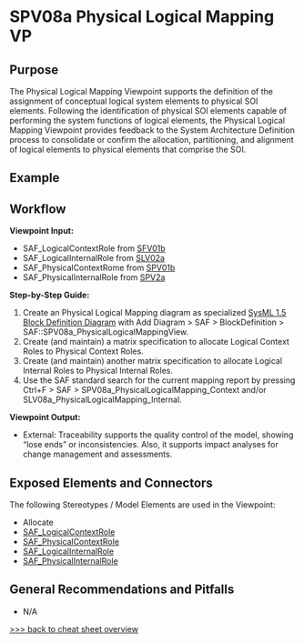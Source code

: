 # SPV08a Physical Logical Mapping VP

## Purpose
The Physical Logical Mapping Viewpoint supports the definition of the assignment of conceptual logical system elements to physical SOI elements.
Following the identification of physical SOI elements capable of performing the system functions of logical elements, the Physical Logical Mapping Viewpoint provides feedback to the System Architecture Definition process to consolidate or confirm the allocation, partitioning, and alignment of logical elements to physical elements that comprise the SOI.

## Example

## Workflow
**Viewpoint Input:**
* SAF_LogicalContextRole from [SFV01b](System-Definition-Viewpoint.md)
* SAF_LogicalInternalRole from [SLV02a](Logical-Structure-Definition-Viewpoint.md)
* SAF_PhysicalContextRome from [SPV01b](Physical-Definition-Viewpoint.md)
* SAF_PhysicalInternalRole from [SPV2a](Physical-Structure-Definition-Viewpoint.md) 

**Step-by-Step Guide:**
1.  Create an Physical Logical Mapping diagram as specialized [SysML 1.5 Block Definition Diagram](https://sparxsystems.com/enterprise_architect_user_guide/16.1/modeling_languages/block_definition_diagrams.html) with Add Diagram > SAF > BlockDefinition > SAF::SPV08a_PhysicalLogicalMappingView.
2. 	Create (and maintain) a matrix specification to allocate Logical Context Roles to Physical Context Roles.
3.	Create (and maintain) another matrix specification to allocate Logical Internal Roles to Physical Internal Roles.
4.	Use the SAF standard search for the current mapping report by pressing Ctrl+F > SAF > SPV08a_PhysicalLogicalMapping_Context and/or SLV08a_PhysicalLogicalMapping_Internal.	

**Viewpoint Output:**
* External: Traceability supports the quality control of the model, showing “lose ends” or inconsistencies. Also, it supports impact analyses for change management and assessments.

## Exposed Elements and Connectors
The following Stereotypes / Model Elements are used in the Viewpoint:
* Allocate
* [SAF_LogicalContextRole](https://github.com/GfSE/SAF-Specification/blob/TdSE2023/stereotypes.md#SAF_LogicalContextRole)
* [SAF_PhysicalContextRole](https://github.com/GfSE/SAF-Specification/blob/TdSE2023/stereotypes.md#SAF_PhysicalContextRole)
* [SAF_LogicalInternalRole](https://github.com/GfSE/SAF-Specification/blob/TdSE2023/stereotypes.md#SAF_LogicalInternalRole)
* [SAF_PhysicalInternalRole](https://github.com/GfSE/SAF-Specification/blob/TdSE2023/stereotypes.md#SAF_PhysicalInternalRole)

## General Recommendations and Pitfalls
* N/A

[>>> back to cheat sheet overview](../CheatSheet.md)
